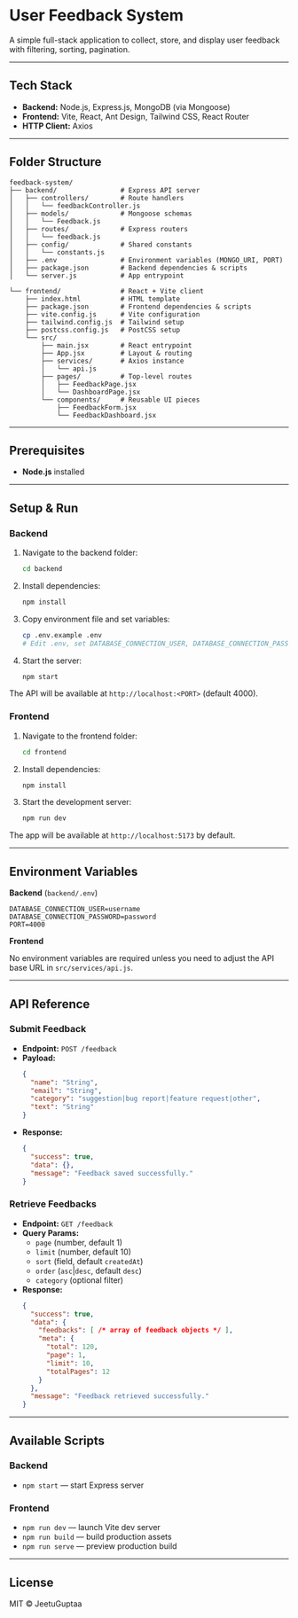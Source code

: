 # User Feedback System

A simple full-stack application to collect, store, and display user feedback with filtering, sorting, pagination.

---

## Tech Stack

- **Backend:** Node.js, Express.js, MongoDB (via Mongoose)
- **Frontend:** Vite, React, Ant Design, Tailwind CSS, React Router
- **HTTP Client:** Axios

---

## Folder Structure

```
feedback-system/
├── backend/                # Express API server
│   ├── controllers/        # Route handlers
│   │   └── feedbackController.js
│   ├── models/             # Mongoose schemas
│   │   └── Feedback.js
│   ├── routes/             # Express routers
│   │   └── feedback.js
│   ├── config/             # Shared constants
│   │   └── constants.js
│   ├── .env                # Environment variables (MONGO_URI, PORT)
│   ├── package.json        # Backend dependencies & scripts
│   └── server.js           # App entrypoint

└── frontend/               # React + Vite client
    ├── index.html          # HTML template
    ├── package.json        # Frontend dependencies & scripts
    ├── vite.config.js      # Vite configuration
    ├── tailwind.config.js  # Tailwind setup
    ├── postcss.config.js   # PostCSS setup
    └── src/
        ├── main.jsx        # React entrypoint
        ├── App.jsx         # Layout & routing
        ├── services/       # Axios instance
        │   └── api.js
        ├── pages/          # Top-level routes
        │   ├── FeedbackPage.jsx
        │   └── DashboardPage.jsx
        └── components/     # Reusable UI pieces
            ├── FeedbackForm.jsx
            └── FeedbackDashboard.jsx
```

---

## Prerequisites

- **Node.js** installed

---

## Setup & Run

### Backend

1. Navigate to the backend folder:
   ```bash
   cd backend
   ```
2. Install dependencies:
   ```bash
   npm install
   ```
3. Copy environment file and set variables:
   ```bash
   cp .env.example .env
   # Edit .env, set DATABASE_CONNECTION_USER, DATABASE_CONNECTION_PASSWORD and PORT
   ```
4. Start the server:
   ```bash
   npm start
   ```

The API will be available at `http://localhost:<PORT>` (default 4000).

### Frontend

1. Navigate to the frontend folder:
   ```bash
   cd frontend
   ```
2. Install dependencies:
   ```bash
   npm install
   ```
3. Start the development server:
   ```bash
   npm run dev
   ```

The app will be available at `http://localhost:5173` by default.

---

## Environment Variables

**Backend** (`backend/.env`)

```
DATABASE_CONNECTION_USER=username
DATABASE_CONNECTION_PASSWORD=password
PORT=4000
```

**Frontend**

No environment variables are required unless you need to adjust the API base URL in `src/services/api.js`.

---

## API Reference

### Submit Feedback

- **Endpoint:** `POST /feedback`
- **Payload:**
  ```json
  {
    "name": "String",
    "email": "String",
    "category": "suggestion|bug report|feature request|other",
    "text": "String"
  }
  ```
- **Response:**
  ```json
  {
    "success": true,
    "data": {},
    "message": "Feedback saved successfully."
  }
  ```

### Retrieve Feedbacks

- **Endpoint:** `GET /feedback`
- **Query Params:**
  - `page` (number, default 1)
  - `limit` (number, default 10)
  - `sort` (field, default `createdAt`)
  - `order` (`asc`|`desc`, default `desc`)
  - `category` (optional filter)
- **Response:**
  ```json
  {
    "success": true,
    "data": {
      "feedbacks": [ /* array of feedback objects */ ],
      "meta": {
        "total": 120,
        "page": 1,
        "limit": 10,
        "totalPages": 12
      }
    },
    "message": "Feedback retrieved successfully."
  }
  ```

---

## Available Scripts

### Backend
- `npm start` — start Express server

### Frontend
- `npm run dev` — launch Vite dev server
- `npm run build` — build production assets
- `npm run serve` — preview production build

---

## License

MIT © JeetuGuptaa

